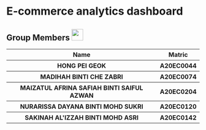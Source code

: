 <h1>E-commerce analytics dashboard</h1>
<h2>Group Members <img width=30px; height=30px src="https://user-images.githubusercontent.com/120556342/215398734-609ba04a-88e5-44b5-9eaa-239ac8edd091.png"></h2>
<table>
  <tr>
    <th>Name</th>
    <th>Matric</th>
  </tr>
  <tr>
    <th>HONG PEI GEOK</th>
    <th>A20EC0044</th>
  </tr>
  <tr>
    <th>MADIHAH BINTI CHE ZABRI</th>
    <th>A20EC0074</th>
  </tr>
    <tr>
    <th>MAIZATUL AFRINA SAFIAH BINTI SAIFUL AZWAN</th>
    <th>A20EC0204</th>
  </tr>
    <tr>
    <th>NURARISSA DAYANA BINTI MOHD SUKRI</th>
    <th>A20EC0120</th>
  </tr>
  <tr>
    <th>SAKINAH AL'IZZAH BINTI MOHD ASRI</th>
    <th>A20EC0142</th>
  </tr>
</table>
